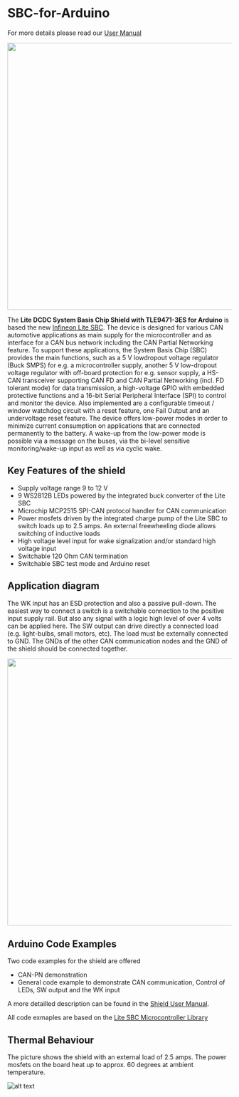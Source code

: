 # SBC-for-Arduino
For more details please read our [User Manual](https://github.com/Infineon/SBC-for-Arduino/raw/master/LiteSBC_Arduino_Shield_UserManual.pdf)

<img src="https://github.com/Infineon/SBC-for-Arduino/blob/master/ReadMe%20Documents/Shield_top-view.jpg?raw=true" width=600>

The **Lite DCDC System Basis Chip Shield with TLE9471-3ES for Arduino** is based the new [Infineon Lite SBC](https://www.infineon.com/cms/de/product/automotive-system-ic/system-basis-chips-sbc/lite-sbc-family/).
The device is designed for various CAN automotive applications as main supply for the microcontroller and as interface for a CAN bus network including the CAN Partial Networking feature. 
To support these applications, the System Basis Chip (SBC) provides the main functions, such as a 5 V lowdropout voltage regulator (Buck SMPS) for e.g. a microcontroller supply, 
another 5 V low-dropout voltage regulator with off-board protection for e.g. sensor supply, a HS-CAN transceiver supporting CAN FD and CAN Partial Networking 
(incl. FD tolerant mode) for data transmission, a high-voltage GPIO with embedded protective functions and a 16-bit Serial Peripheral Interface (SPI) to control and monitor the device. 
Also implemented are a configurable timeout / window watchdog circuit with a reset feature, one Fail Output and an undervoltage reset feature. 
The device offers low-power modes in order to minimize current consumption on applications that are connected permanently to the battery. 
A wake-up from the low-power mode is possible via a message on the buses, via the bi-level sensitive monitoring/wake-up input as well as via cyclic wake.

## Key Features of the shield
* Supply voltage range 9 to 12 V
* 9 WS2812B LEDs powered by the integrated buck converter of the Lite SBC
* Microchip MCP2515 SPI-CAN protocol handler for CAN communication
* Power mosfets driven by the integrated charge pump of the Lite SBC to switch loads up to 2.5 amps. An external freewheeling diode allows switching of inductive loads
* High voltage level input for wake signalization and/or standard high voltage input
* Switchable 120 Ohm CAN termination
* Switchable SBC test mode and Arduino reset

## Application diagram
The WK input has an ESD protection and also a passive pull-down. The easiest way to connect a switch is a switchable connection to the positive input supply rail. But also any signal with a logic high level of over 4 volts can be applied here. 
The SW output can drive directly a connected load (e.g. light-bulbs, small motors, etc). The load must be externally connected to GND. The GNDs of the other CAN communication nodes and the GND of the shield should be connected together.

<img src="https://github.com/Infineon/SBC-for-Arduino/blob/master/ReadMe%20Documents/overview.png?raw=true" width=600>

## Arduino Code Examples
Two code examples for the shield are offered
* CAN-PN demonstration
* General code example to demonstrate CAN communication, Control of LEDs, SW output and the WK input

A more detailled description can be found in the [Shield User Manual](https://github.com/Infineon/SBC-for-Arduino/raw/master/LiteSBC_Arduino_Shield_UserManual.pdf).

All code exmaples are based on the [Lite SBC Microcontroller Library](https://github.com/Infineon/SBC-for-Arduino/raw/master/LiteSBC_Library_UserManual.pdf)

## Thermal Behaviour
The picture shows the shield with an external load of 2.5 amps. The power mosfets on the board heat up to approx. 60 degrees at ambient temperature.

![alt text](https://github.com/Infineon/SBC-for-Arduino/blob/master/ReadMe%20Documents/thermal_2_5_amps.jpg?raw=true "Thermal Behaviour Switched Power 2.5 Amps")

